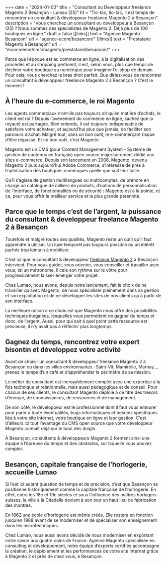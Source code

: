 +++
date = "2024-01-03"
title = "Consultant ou Developpeur freelance Magento 2 Besançon - Lumao (25)"
h1 = "Tic-tac, tic-tac, il est temps de rencontrer un consultant & développeur freelance Magento 2 à Besançon"
description = "Vous cherchez un consultant ou developpeur à Besançon (25) ? Nous sommes des spécialistes de Magento 2. Déjà plus de 100 boutiques en ligne."
draft = false
[[links]]
    text = "Agence Magento Besançon"
    url = "agence-ecom/besancon/"
[[links]]
    text = "Prestataire Magento à  Besançon"
    url = "ecommerce/cms/magento/prestataire/besancon/"
+++

Parce que l’époque est au commerce en ligne, à la digitalisation des procédés et au shopping pertinent, il est, selon vous, plus que temps de décliner votre boutique au numérique pour imaginer l’e-shop de demain. Pour cela, vous cherchez le bras droit parfait. Que diriez-vous de rencontrer un consultant & développeur freelance Magento 2 à Besançon ? C’est le moment !

## À l’heure du e-commerce, le roi Magento
Les agents commerciaux n’ont-ils pas toujours dit qu’en matière d’achats, le client est roi ? Depuis l’avènement du commerce en ligne, sachez que la royauté est partagée. Bien entendu, il est toujours indispensable de satisfaire votre acheteur, et aujourd’hui plus que jamais, de faciliter son parcours d’achat. Malgré tout, sans un bon outil, le e-commerçant risque d’être dépassé. Et ce bon outil, c’est Magento.

Magento est un CMS (pour Content Management System - Système de gestion de contenus en français) open source majoritairement dédié aux sites e-commerce. Depuis son lancement en 2008, Magento, devenu Magento 2 puis aujourd’hui Adobe Commerce, s’intéresse de près à l’optimisation des boutiques numériques quelle que soit leur taille.

Qu’il s’agisse de gestion multilangues ou multicomptes, de prendre en charge un catalogue de milliers de produits, d’options de personnalisation de l’interface, de fonctionnalités ou de sécurité : Magento est à la pointe, et ce, pour vous offrir le meilleur service et la plus grande pérennité.

## Parce que le temps c’est de l’argent, la puissance du consultant & developpeur freelance Magento 2 à Besançon
Toutefois et malgré toutes ses qualités, Magento reste un outil qu’il faut apprendre à utiliser. Un luxe temporel pas toujours possible ou un intérêt parfois trop lointain à mobiliser.

C’est ici que le consultant & developpeur [freelance Magento 2](/ecommerce/cms/magento/freelance/) à Besançon intervient. Pour vous guider, vous orienter, vous conseiller et travailler avec vous, tel un métronome, il cale son rythme sur le vôtre pour progressivement laisser émerger votre projet.

Chez Lumao, nous avons, depuis notre lancement, fait le choix de ne travailler qu’avec Magento, de nous spécialiser pleinement dans sa gestion et son exploitation et de ne développer les sites de nos clients qu’à partir de son interface.

La meilleure raison à ce choix est que Magento nous offre des possibilités techniques inégalées, lesquelles vous permettent de gagner du temps et donc, de l’argent. Aussi, pour qui sait à quel point cette ressource est précieuse, il n’y avait pas à réfléchir plus longtemps.

## Gagnez du temps, rencontrez votre expert bisontin et développez votre activité
Avant de choisir un consultant & developpeur freelance Magento 2 à Besançon ou dans les villes environnantes : Saint-Vit, Mamirolle, Marnay…, prenez le temps d’un café et d’appréhender le périmètre de sa mission.

Le métier de consultant est incroyablement complet avec une expertise à la fois technique et relationnelle, mais aussi pédagogique et de conseil. Pour chacun de ses clients, le consultant Magento déploie à ce titre des trésors d’énergie, de connaissances, de ressources et de management.

De son côté, le développeur est le professionnel dont il faut vous entourer pour parer à toute éventualités, bugs informatiques et besoins spécifiques liés à votre site internet, votre boutique en ligne et leur gestion. C’est d’ailleurs ici tout l’avantage du CMS open source que votre développeur Magento connaît déjà sur le bout des doigts.

À Besançon, consultants & développeurs Magento 2 forment ainsi une équipe à l’épreuve du temps et des obstacles, sur laquelle vous pouvez compter.

## Besançon, capitale française de l’horlogerie, accueille Lumao
Si l’est ici autant question de temps et de précision, c’est que Besançon se positionne historiquement comme la capitale française de l’horlogerie. En effet, entre les 18e et 19e siècles et sous l’influence des maîtres horlogers suisses, la ville à la Citadelle devient à son tour un haut lieu de fabrication des montres.

En 1862 une école d’horlogerie est même créée. Elle restera en fonction jusqu’en 1988 avant de se moderniser et de spécialiser son enseignement dans les microtechniques.

Chez Lumao, nous aussi avons décidé de nous moderniser en exportant notre savoir aux quatre coins de France. Agence Magento spécialisée en consulting et développement, notre équipe d’experts certifiés accompagne la création, le déploiement et les performances de votre site internet grâce à Magento 2 et près de chez vous, à Besançon.
